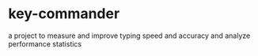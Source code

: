 # key-commander
a project to measure and improve typing speed and accuracy and analyze performance statistics
